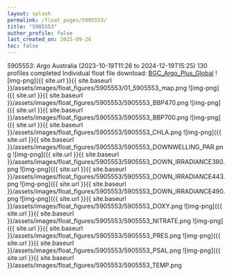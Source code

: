 ```yaml
---
layout: splash
permalink: /float_pages/5905553/
title: "5905553"
author_profile: false
last_created_on: 2025-09-26
toc: false
---
```

 
5905553: Argo Australia (2023-10-19T11:26 to 2024-12-19T15:25)
130 profiles completed
Individual float file download: [BGC_Argo_Plus_Global](https://ftp.soest.hawaii.edu/bgc_argo_plus/Individual_Floats/outliers_removed/5905553_Sprof_processed.nc)
![img-png]({{ site.url }}{{ site.baseurl }}/assets/images/float_figures/5905553/01_5905553_map.png
![img-png]({{ site.url }}{{ site.baseurl }}/assets/images/float_figures/5905553/5905553_BBP470.png
![img-png]({{ site.url }}{{ site.baseurl }}/assets/images/float_figures/5905553/5905553_BBP700.png
![img-png]({{ site.url }}{{ site.baseurl }}/assets/images/float_figures/5905553/5905553_CHLA.png
![img-png]({{ site.url }}{{ site.baseurl }}/assets/images/float_figures/5905553/5905553_DOWNWELLING_PAR.png
![img-png]({{ site.url }}{{ site.baseurl }}/assets/images/float_figures/5905553/5905553_DOWN_IRRADIANCE380.png
![img-png]({{ site.url }}{{ site.baseurl }}/assets/images/float_figures/5905553/5905553_DOWN_IRRADIANCE443.png
![img-png]({{ site.url }}{{ site.baseurl }}/assets/images/float_figures/5905553/5905553_DOWN_IRRADIANCE490.png
![img-png]({{ site.url }}{{ site.baseurl }}/assets/images/float_figures/5905553/5905553_DOXY.png
![img-png]({{ site.url }}{{ site.baseurl }}/assets/images/float_figures/5905553/5905553_NITRATE.png
![img-png]({{ site.url }}{{ site.baseurl }}/assets/images/float_figures/5905553/5905553_PRES.png
![img-png]({{ site.url }}{{ site.baseurl }}/assets/images/float_figures/5905553/5905553_PSAL.png
![img-png]({{ site.url }}{{ site.baseurl }}/assets/images/float_figures/5905553/5905553_TEMP.png
